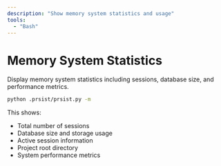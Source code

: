 ```yaml
---
description: "Show memory system statistics and usage"
tools:
  - "Bash"
---
```


# Memory System Statistics

Display memory system statistics including sessions, database size, and performance metrics.

```bash
python .prsist/prsist.py -m
```

This shows:
- Total number of sessions
- Database size and storage usage
- Active session information
- Project root directory
- System performance metrics
